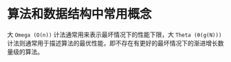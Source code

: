 # 算法和数据结构中常用概念

大 `Omega (O(n))` 计法通常用来表示最坏情况下的性能下限，大 `Theta (θ(g(N)))` 计法则通常用于描述算法的最优性能，即不存在有更好的最坏情况下的渐进增长数量级的算法。

